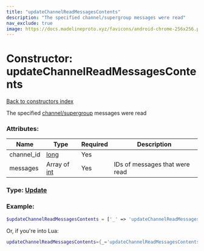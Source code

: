 ```yaml
---
title: "updateChannelReadMessagesContents"
description: "The specified channel/supergroup messages were read"
nav_exclude: true
image: https://docs.madelineproto.xyz/favicons/android-chrome-256x256.png
---
```

# Constructor: updateChannelReadMessagesContents  
[Back to constructors index](index.md)



The specified [channel/supergroup](https://core.telegram.org/api/channel) messages were read

### Attributes:

| Name     |    Type       | Required | Description |
|----------|---------------|----------|-------------|
|channel\_id|[long](../types/long.md) | Yes|
|messages|Array of [int](../types/int.md) | Yes|IDs of messages that were read|



### Type: [Update](../types/Update.md)


### Example:

```php
$updateChannelReadMessagesContents = ['_' => 'updateChannelReadMessagesContents', 'channel_id' => long, 'messages' => [int, int]];
```  


Or, if you're into Lua:

```lua
updateChannelReadMessagesContents={_='updateChannelReadMessagesContents', channel_id=long, messages={int}}

```


